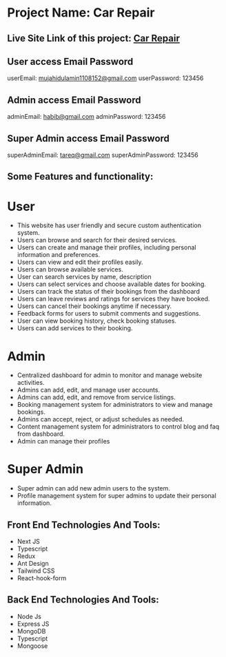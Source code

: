 # Project Name: Car Repair

## Live Site Link of this project: [Car Repair](https://car-repair-frontend.vercel.app/)

## User access Email Password

userEmail: mujahidulamin1108152@gmail.com
userPassword: 123456

## Admin access Email Password

adminEmail: habib@gmail.com
adminPassword: 123456

## Super Admin access Email Password

superAdminEmail: tareq@gmail.com
superAdminPassword: 123456

## Some Features and functionality:

# User

- This website has user friendly and secure custom authentication system.
- Users can browse and search for their desired services.
- Users can create and manage their profiles, including personal information and preferences.
- Users can view and edit their profiles easily.
- Users can browse available services.
- User can search services by name, description
- Users can select services and choose available dates for booking.
- Users can track the status of their bookings from the dashboard
- Users can leave reviews and ratings for services they have booked.
- Users can cancel their bookings anytime if necessary.
- Feedback forms for users to submit comments and suggestions.
- User can view booking history, check booking statuses.
- Users can add services to their booking.

# Admin

- Centralized dashboard for admin to monitor and manage website activities.
- Admins can add, edit, and manage user accounts.
- Admins can add, edit, and remove from service listings.
- Booking management system for administrators to view and manage bookings.
- Admins can accept, reject, or adjust schedules as needed.
- Content management system for administrators to control blog and faq from dashboard.
- Admin can manage their profiles

# Super Admin

- Super admin can add new admin users to the system.
- Profile management system for super admins to update their personal information.

## Front End Technologies And Tools:

- Next JS
- Typescript
- Redux
- Ant Design
- Tailwind CSS
- React-hook-form

## Back End Technologies And Tools:

- Node Js
- Express JS
- MongoDB
- Typescript
- Mongoose
